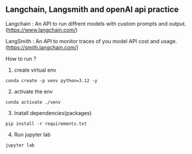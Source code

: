 ## Langchain, Langsmith and openAI api practice


Langchain : An API to run diffrent models with custom prompts and output. (https://www.langchain.com/)

LangSmith : An API to monitor traces of you model API cost and usage. (https://smith.langchain.com/)


How to run ?

1. create virtual env

```
conda create -p venv python=3.12 -y
```

2. activate the env

```
conda activate ./venv
```

3. Inatall dependencies(packages)

```
pip install -r requirements.txt
```

4. Run jupyter lab

```
jupyter lab
```